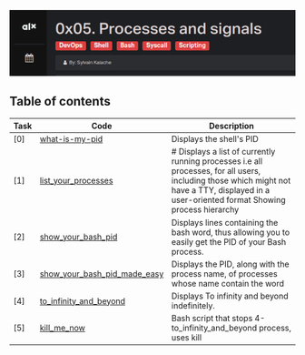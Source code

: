 ![pid](assets/pid.png)

## Table of contents
Task | Code | Description
-----|------ | -----------
[0] | [what-is-my-pid](./0-what-is-my-pid) | Displays the shell's PID
[1] | [list_your_processes](./1-list_your_processes) | # Displays a list of currently running processes i.e all processes, for all users, including those which might not have a TTY, displayed in a user-oriented format Showing process hierarchy
[2] | [show_your_bash_pid](./2-show_your_bash_pid) | Displays lines containing the bash word, thus allowing you to easily get the PID of your Bash process.
[3] | [show_your_bash_pid_made_easy](./3-show_your_bash_pid_made_easy) | Displays the PID, along with the process name, of processes whose name contain the word
[4] | [to_infinity_and_beyond](./4-to_infinity_and_beyond) | Displays To infinity and beyond indefinitely.
[5] | [kill_me_now](./5-kill_me_now) | Bash script that stops 4-to_infinity_and_beyond process, uses kill